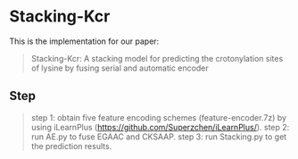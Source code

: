 # Stacking-Kcr
This is the implementation for our paper:
>Stacking-Kcr: A stacking model for predicting the crotonylation sites of lysine by fusing serial and automatic encoder
## Step
>step 1: obtain five feature encoding schemes (feature-encoder.7z) by using iLearnPlus (https://github.com/Superzchen/iLearnPlus/).
step 2: run AE.py to fuse EGAAC and CKSAAP.
step 3: run Stacking.py to get the prediction results.

